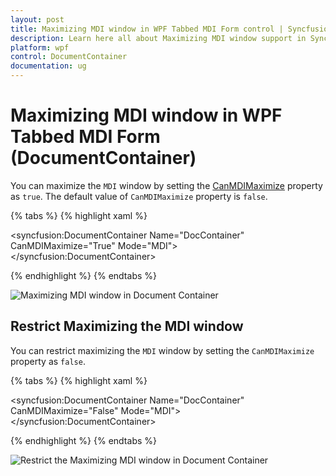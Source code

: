 ```yaml
---
layout: post
title: Maximizing MDI window in WPF Tabbed MDI Form control | Syncfusion
description: Learn here all about Maximizing MDI window support in Syncfusion WPF Tabbed MDI Form (DocumentContainer) control and more.
platform: wpf
control: DocumentContainer
documentation: ug
---
```


# Maximizing MDI window in WPF Tabbed MDI Form (DocumentContainer)

You can maximize the `MDI` window by setting the [CanMDIMaximize](https://help.syncfusion.com/cr/wpf/Syncfusion.Windows.Tools.Controls.DocumentContainer.html#Syncfusion_Windows_Tools_Controls_DocumentContainer_CanMDIMaximize) property as `true`. The default value of `CanMDIMaximize` property is `false`.

{% tabs %}
{% highlight xaml %}

<syncfusion:DocumentContainer Name="DocContainer"
                              CanMDIMaximize="True" 
                              Mode="MDI">
    <FlowDocumentScrollViewer syncfusion:DocumentContainer.Header="Features"/>
    <FlowDocumentScrollViewer syncfusion:DocumentContainer.Header="Window1"/>
    <FlowDocumentScrollViewer syncfusion:DocumentContainer.Header="Document Container"/>
</syncfusion:DocumentContainer>

{% endhighlight %}
{% endtabs %}

![Maximizing MDI window in Document Container](Maximizing-MDI-window_images/Maximizing-MDI-window_img1.jpeg)

## Restrict Maximizing the MDI window

You can restrict maximizing the `MDI` window by setting the `CanMDIMaximize` property as `false`.

{% tabs %}
{% highlight xaml %}

<syncfusion:DocumentContainer Name="DocContainer"
                              CanMDIMaximize="False" 
                              Mode="MDI">
    <FlowDocumentScrollViewer syncfusion:DocumentContainer.Header="Features"/>
    <FlowDocumentScrollViewer syncfusion:DocumentContainer.Header="Window1"/>
    <FlowDocumentScrollViewer syncfusion:DocumentContainer.Header="Document Container"/>
</syncfusion:DocumentContainer>

{% endhighlight %}
{% endtabs %}

![Restrict the Maximizing MDI window in Document Container](Maximizing-MDI-window_images/Restrict_Maximizing.png)




